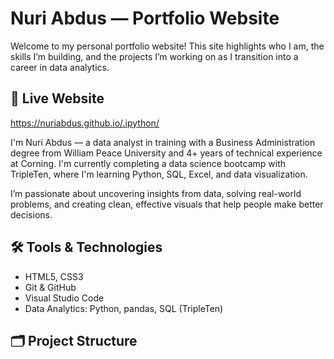 # Nuri Abdus — Portfolio Website

Welcome to my personal portfolio website! This site highlights who I am, the skills I’m building, and the projects I’m working on as I transition into a career in data analytics.

## 🔗 Live Website
https://nuriabdus.github.io/.ipython/

I'm Nuri Abdus — a data analyst in training with a Business Administration degree from William Peace University and 4+ years of technical experience at Corning. I'm currently completing a data science bootcamp with TripleTen, where I'm learning Python, SQL, Excel, and data visualization.

I’m passionate about uncovering insights from data, solving real-world problems, and creating clean, effective visuals that help people make better decisions.

## 🛠️ Tools & Technologies

- HTML5, CSS3
- Git & GitHub
- Visual Studio Code
- Data Analytics: Python, pandas, SQL (TripleTen)

## 🗂️ Project Structure

